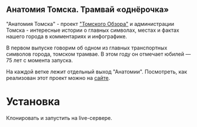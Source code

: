 ## Анатомия Томска. Трамвай «однёрочка»

"Анатомия Томска" - проект ["Томского Обзора"](https://obzor.city) и администрации Томска - интересные истории о главных символах, местах и фактах нашего города в комментариях и инфографике.

В первом выпуске говорим об одном из главных транспортных символов города, томском трамвае. В этом году он отмечает юбилей — 75 лет с момента запуска.

На каждой ветке лежит отдельный выход "Анатомии". 
Посмотреть, как реализован этот проект можно на [сайте](https://https://obzor.city/tags/read/640---anatomija-tomska). 

# Установка
Клонировать и запустить на live-сервере. 
